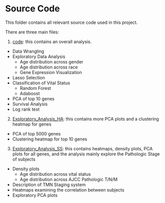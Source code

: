 Source Code
=================================================

This folder contains all relevant source code used in this project. 

There are three main files:
1. [code](https://github.com/STAT540-UBC/Repo_team_Genome-Surfers_W2020/blob/master/src/code.md): this contains an overall analysis.
  + Data Wrangling
  + Exploratory Data Analysis
    + Age distribution across gender
    + Age distribution across race
    + Gene Expression Visualization
  + Lasso Selection
  + Classification of Vital Status
    + Random Forest
    + Adaboost
  + PCA of top 10 genes
  + Survival Analysis
  + Log rank test
2. [Exploratory_Analysis_HA](https://github.com/STAT540-UBC/Repo_team_Genome-Surfers_W2020/blob/master/src/exploratory_analysis_HA.md): this contains more PCA plots and a clustering heatmap for genes
  + PCA of top 5000 genes
  + Clustering heatmap for top 10 genes
3. [Exploratory_Analysis_SS](https://github.com/STAT540-UBC/Repo_team_Genome-Surfers_W2020/blob/master/src/analysis_SS.md): this contains heatmaps, density plots, PCA plots for all genes, and the analysis mainly explore the Pathologic Stage of subjects
+ Density plots
    + Age distribution across vital status
    + Age distribution across AJCC Pathologic T/N/M
+ Description of TMN Staging system
+ Heatmaps examining the correlation between subjects
+ Exploratory PCA plots

